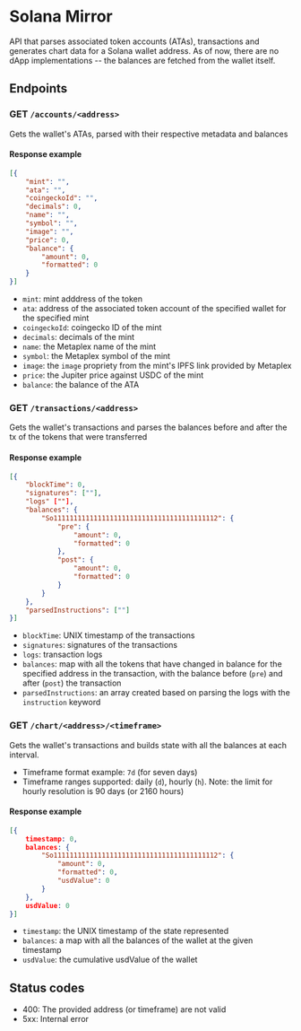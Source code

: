 # Solana Mirror 
API that parses associated token accounts (ATAs), transactions and generates chart data for a Solana wallet address. As of now, there are no dApp implementations -- the balances are fetched from the wallet itself.

## Endpoints

### GET `/accounts/<address>`

Gets the wallet's ATAs, parsed with their respective metadata and balances

#### Response example

```json
[{
    "mint": "",
    "ata": "",
    "coingeckoId": "",
    "decimals": 0,
    "name": "",
    "symbol": "",
    "image": "",
    "price": 0,
    "balance": {
        "amount": 0,
        "formatted": 0
    }
}]
```

- `mint`: mint adddress of the token
- `ata`: address of the associated token account of the specified wallet for the specified mint
- `coingeckoId`: coingecko ID of the mint
- `decimals`: decimals of the mint 
- `name`: the Metaplex name of the mint 
- `symbol`: the Metaplex symbol of the mint
- `image`: the `image` propriety from the mint's IPFS link provided by Metaplex 
- `price`: the Jupiter price against USDC of the mint
- `balance`: the balance of the ATA

### GET `/transactions/<address>`

Gets the wallet's transactions and parses the balances before and after the tx of the tokens that were transferred

#### Response example

```json
[{
    "blockTime": 0,
    "signatures": [""],
    "logs" [""],
    "balances": {
        "So11111111111111111111111111111111111111112": {
            "pre": {
                "amount": 0,
                "formatted": 0
            },
            "post": {
                "amount": 0,
                "formatted": 0
            }
        }
    },
    "parsedInstructions": [""]
}]
```

- `blockTime`: UNIX timestamp of the transactions
- `signatures`: signatures of the transactions
- `logs`: transaction logs
- `balances`: map with all the tokens that have changed in balance for the specified address in the transaction, with the balance before (`pre`) and after (`post`) the transaction
- `parsedInstructions`: an array created based on parsing the logs with the `instruction` keyword

### GET `/chart/<address>/<timeframe>`

Gets the wallet's transactions and builds state with all the balances at each interval.

- Timeframe format example: `7d` (for seven days)
- Timeframe ranges supported: daily (`d`), hourly (`h`). Note: the limit for hourly resolution is 90 days (or 2160 hours)

#### Response example 

```json
[{
    timestamp: 0,
    balances: {
        "So11111111111111111111111111111111111111112": {
            "amount": 0,
            "formatted": 0,
            "usdValue": 0
        }
    },
    usdValue: 0
}]
```

- `timestamp`: the UNIX timestamp of the state represented
- `balances`: a map with all the balances of the wallet at the given timestamp
- `usdValue`: the cumulative usdValue of the wallet 


## Status codes
- 400: The provided address (or timeframe) are not valid
- 5xx: Internal error
